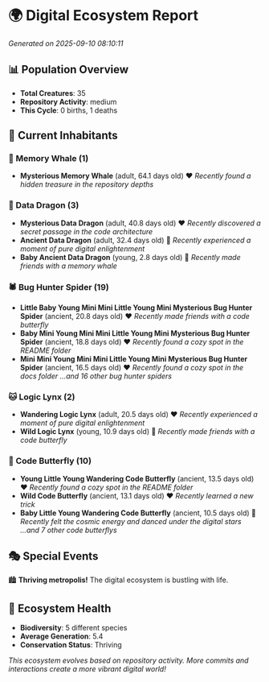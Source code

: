 # 🌍 Digital Ecosystem Report
*Generated on 2025-09-10 08:10:11*

## 📊 Population Overview
- **Total Creatures**: 35
- **Repository Activity**: medium
- **This Cycle**: 0 births, 1 deaths

## 👥 Current Inhabitants

### 🐋 Memory Whale (1)
- **Mysterious Memory Whale** (adult, 64.1 days old) ❤️
  *Recently found a hidden treasure in the repository depths*

### 🐉 Data Dragon (3)
- **Mysterious Data Dragon** (adult, 40.8 days old) ❤️
  *Recently discovered a secret passage in the code architecture*
- **Ancient Data Dragon** (adult, 32.4 days old) 💛
  *Recently experienced a moment of pure digital enlightenment*
- **Baby Ancient Data Dragon** (young, 2.8 days old) 💚
  *Recently made friends with a memory whale*

### 🕷️ Bug Hunter Spider (19)
- **Little Baby Young Mini Mini Little Young Mini Mysterious Bug Hunter Spider** (ancient, 20.8 days old) ❤️
  *Recently made friends with a code butterfly*
- **Baby Mini Young Mini Mini Little Young Mini Mysterious Bug Hunter Spider** (ancient, 18.8 days old) ❤️
  *Recently found a cozy spot in the README folder*
- **Mini Mini Young Mini Mini Little Young Mini Mysterious Bug Hunter Spider** (ancient, 16.5 days old) ❤️
  *Recently found a cozy spot in the docs folder*
  *...and 16 other bug hunter spiders*

### 🐱 Logic Lynx (2)
- **Wandering Logic Lynx** (adult, 20.5 days old) ❤️
  *Recently experienced a moment of pure digital enlightenment*
- **Wild Logic Lynx** (young, 10.9 days old) 💚
  *Recently made friends with a code butterfly*

### 🦋 Code Butterfly (10)
- **Young Little Young Wandering Code Butterfly** (ancient, 13.5 days old) ❤️
  *Recently found a cozy spot in the README folder*
- **Wild Code Butterfly** (ancient, 13.1 days old) ❤️
  *Recently learned a new trick*
- **Baby Little Young Wandering Code Butterfly** (ancient, 10.5 days old) 💚
  *Recently felt the cosmic energy and danced under the digital stars*
  *...and 7 other code butterflys*

## 🎭 Special Events

🏙️ **Thriving metropolis!** The digital ecosystem is bustling with life.

## 🔬 Ecosystem Health
- **Biodiversity**: 5 different species
- **Average Generation**: 5.4
- **Conservation Status**: Thriving

*This ecosystem evolves based on repository activity. More commits and interactions create a more vibrant digital world!*